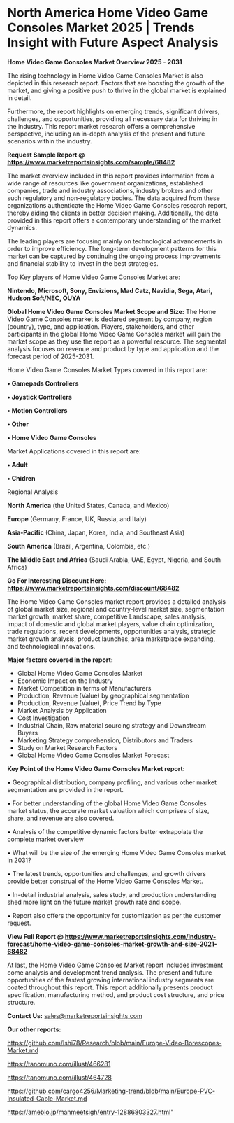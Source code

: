 # North America Home Video Game Consoles Market 2025 | Trends Insight with Future Aspect Analysis

<Strong> Home Video Game Consoles Market Overview 2025 - 2031</strong>

The rising technology in Home Video Game Consoles Market is also depicted in this research report. Factors that are boosting the growth of the market, and giving a positive push to thrive in the global market is explained in detail.

Furthermore, the report highlights on emerging trends, significant drivers, challenges, and opportunities, providing all necessary data for thriving in the industry. This report market research offers a comprehensive perspective, including an in-depth analysis of the present and future scenarios within the industry.

<strong>Request Sample Report @ <a href=https://www.marketreportsinsights.com/sample/68482>https://www.marketreportsinsights.com/sample/68482</a></strong>

The market overview included in this report provides information from a wide range of resources like government organizations, established companies, trade and industry associations, industry brokers and other such regulatory and non-regulatory bodies. The data acquired from these organizations authenticate the Home Video Game Consoles research report, thereby aiding the clients in better decision making. Additionally, the data provided in this report offers a contemporary understanding of the market dynamics.

The leading players are focusing mainly on technological advancements in order to improve efficiency. The long-term development patterns for this market can be captured by continuing the ongoing process improvements and financial stability to invest in the best strategies.

Top Key players of Home Video Game Consoles Market are:

<strong>Nintendo, Microsoft, Sony, Envizions, Mad Catz, Navidia, Sega, Atari, Hudson Soft/NEC, OUYA</strong>

<strong><b>Global Home Video Game Consoles Market Scope and Size:</b></strong>
The Home Video Game Consoles market is declared segment by company, region (country), type, and application. Players, stakeholders, and other participants in the global Home Video Game Consoles market will gain the market scope as they use the report as a powerful resource. The segmental analysis focuses on revenue and product by type and application and the forecast period of 2025-2031.

Home Video Game Consoles Market Types covered in this report are:

<strong>• Gamepads Controllers

• Joystick Controllers

• Motion Controllers

• Other

• Home Video Game Consoles</strong>

Market Applications covered in this report are:

<strong>• Adult

• Chidren</strong> 

Regional Analysis

<strong>North America</strong> (the United States, Canada, and Mexico)

<strong>Europe</strong> (Germany, France, UK, Russia, and Italy)

<strong>Asia-Pacific</strong> (China, Japan, Korea, India, and Southeast Asia)

<strong>South America</strong> (Brazil, Argentina, Colombia, etc.)

<strong>The Middle East and Africa</strong> (Saudi Arabia, UAE, Egypt, Nigeria, and South Africa)

<strong>Go For Interesting Discount Here: <a href=https://www.marketreportsinsights.com/discount/68482>https://www.marketreportsinsights.com/discount/68482</a></strong>

The Home Video Game Consoles market report provides a detailed analysis of global market size, regional and country-level market size, segmentation market growth, market share, competitive Landscape, sales analysis, impact of domestic and global market players, value chain optimization, trade regulations, recent developments, opportunities analysis, strategic market growth analysis, product launches, area marketplace expanding, and technological innovations.

<strong><b>Major factors covered in the report:</b></strong>
<ul>
  <li>Global Home Video Game Consoles Market </li>
  <li>Economic Impact on the Industry</li>
  <li>Market Competition in terms of Manufacturers</li>
  <li>Production, Revenue (Value) by geographical segmentation</li>
  <li>Production, Revenue (Value), Price Trend by Type</li>
  <li>Market Analysis by Application</li>
  <li>Cost Investigation</li>
  <li>Industrial Chain, Raw material sourcing strategy and Downstream Buyers</li>
  <li>Marketing Strategy comprehension, Distributors and Traders</li>
  <li>Study on Market Research Factors</li>
  <li>Global Home Video Game Consoles Market Forecast</li>
</ul>

<strong><b>Key Point of the Home Video Game Consoles Market report:</b></strong>

• Geographical distribution, company profiling, and various other market segmentation are provided in the report.

• For better understanding of the global Home Video Game Consoles market status, the accurate market valuation which comprises of size, share, and revenue are also covered.

• Analysis of the competitive dynamic factors better extrapolate the complete market overview

• What will be the size of the emerging Home Video Game Consoles market in 2031?

• The latest trends, opportunities and challenges, and growth drivers provide better construal of the Home Video Game Consoles Market.

• In-detail industrial analysis, sales study, and production understanding shed more light on the future market growth rate and scope.

• Report also offers the opportunity for customization as per the customer request.

<strong><b>View Full Report @ <a href=https://www.marketreportsinsights.com/industry-forecast/home-video-game-consoles-market-growth-and-size-2021-68482>https://www.marketreportsinsights.com/industry-forecast/home-video-game-consoles-market-growth-and-size-2021-68482</a></b></strong>


At last, the Home Video Game Consoles Market report includes investment come analysis and development trend analysis. The present and future opportunities of the fastest growing international industry segments are coated throughout this report. This report additionally presents product specification, manufacturing method, and product cost structure, and price structure.

<strong>Contact Us:</strong>
sales@marketreportsinsights.com

<strong>Our other reports:</strong>

<a href=https://github.com/Ishi78/Research/blob/main/Europe-Video-Borescopes-Market.md>https://github.com/Ishi78/Research/blob/main/Europe-Video-Borescopes-Market.md</a>

<a href=https://tanomuno.com/illust/466281>https://tanomuno.com/illust/466281</a>

<a href=https://tanomuno.com/illust/464728>https://tanomuno.com/illust/464728</a>

<a href=https://github.com/cargo4256/Marketing-trend/blob/main/Europe-PVC-Insulated-Cable-Market.md>https://github.com/cargo4256/Marketing-trend/blob/main/Europe-PVC-Insulated-Cable-Market.md</a>

<a href=https://ameblo.jp/manmeetsigh/entry-12886803327.html>https://ameblo.jp/manmeetsigh/entry-12886803327.html</a>"
